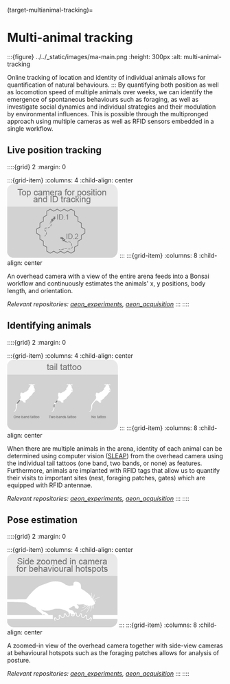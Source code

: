 (target-multianimal-tracking)=
# Multi-animal tracking

:::{figure} ../../_static/images/ma-main.png
:height: 300px
:alt: multi-animal-tracking

Online tracking of location and identity of individual animals allows for quantification of natural behaviours.
:::
By quantifying both position as well as locomotion speed of multiple animals over weeks, we can identify the emergence of spontaneous behaviours such as foraging, as well as investigate social dynamics and individual strategies and their modulation by environmental influences.
This is possible through the multipronged approach using multiple cameras as well as RFID sensors embedded in a single workflow.

## Live position tracking
::::{grid} 2
:margin: 0

:::{grid-item}
:columns: 4
:child-align: center
![live-position-tracking](../../_static/images/ma-live-position-tracking.png)
:::
:::{grid-item}
:columns: 8
:child-align: center

An overhead camera with a view of the entire arena feeds into a Bonsai workflow and
continuously estimates the animals' x, y positions, body length, and orientation.

*Relevant repositories: [aeon_experiments](aeon-experiments-github:), [aeon_acquisition](aeon-acquisition-github:)*
:::
::::

## Identifying animals
::::{grid} 2
:margin: 0

:::{grid-item}
:columns: 4
:child-align: center
![identifying-animals](../../_static/images/ma-identifying-animals.png)
:::
:::{grid-item}
:columns: 8
:child-align: center

When there are multiple animals in the arena, identity of each animal can be
determined using computer vision ([SLEAP](https://sleap.ai/)) from the overhead camera using the individual tail tattoos (one
band, two bands, or none) as features. Furthermore, animals are implanted with RFID tags that
allow us to quantify their visits to important sites (nest, foraging patches, gates) which are equipped with RFID antennae. 

*Relevant repositories: [aeon_experiments](aeon-experiments-github:), [aeon_acquisition](aeon-acquisition-github:)*
:::
::::

## Pose estimation
::::{grid} 2
:margin: 0

:::{grid-item}
:columns: 4
:child-align: center
![pose-estimation](../../_static/images/ma-pose-estimation.png)
:::
:::{grid-item}
:columns: 8
:child-align: center

A zoomed-in view of the overhead camera together with side-view cameras at
behavioural hotspots such as the foraging patches allows for analysis of posture.

*Relevant repositories: [aeon_experiments](aeon-experiments-github:), [aeon_acquisition](aeon-acquisition-github:)*
:::
::::
